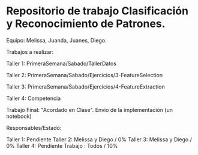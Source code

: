 # Repositorio de trabajo Clasificación y Reconocimiento de Patrones.
Equipo: Melissa, Juanda, Juanes, Diego.

Trabajos a realizar:

Taller 1: PrimeraSemana/Sabado/TallerDatos

Taller 2: PrimeraSemana/Sabado/Ejercicios/3-FeatureSelection

Taller 3: PrimeraSemana/Sabado/Ejercicios/4-FeatureExtraction

Taller 4: Competencia

Trabajo Final: "Acordado en Clase". Envío de la implementación (un notebook)


Responsables/Estado:

Taller 1: Pendiente
Taller 2: Melissa y Diego / 0%
Taller 3: Melissa y Diego / 0%
Taller 4: Pendiente
Trabajo : Todos / 10%

